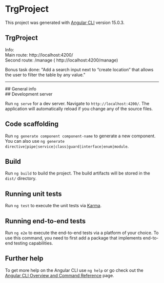 # TrgProject

This project was generated with [Angular CLI](https://github.com/angular/angular-cli) version 15.0.3.

## TrgProject
Info:<br />
Main route: http://localhost:4200/ <br />
Second route:  /manage ( http://localhost:4200/manage) <br />

Bonus task done: "Add a search input next to “create location” that allows the user to filter the table by any value."<br />

<hr>
## General info 
<br />
## Development server

Run `ng serve` for a dev server. Navigate to `http://localhost:4200/`. The application will automatically reload if you change any of the source files.

## Code scaffolding

Run `ng generate component component-name` to generate a new component. You can also use `ng generate directive|pipe|service|class|guard|interface|enum|module`.

## Build

Run `ng build` to build the project. The build artifacts will be stored in the `dist/` directory.

## Running unit tests

Run `ng test` to execute the unit tests via [Karma](https://karma-runner.github.io).

## Running end-to-end tests

Run `ng e2e` to execute the end-to-end tests via a platform of your choice. To use this command, you need to first add a package that implements end-to-end testing capabilities.

## Further help

To get more help on the Angular CLI use `ng help` or go check out the [Angular CLI Overview and Command Reference](https://angular.io/cli) page.
